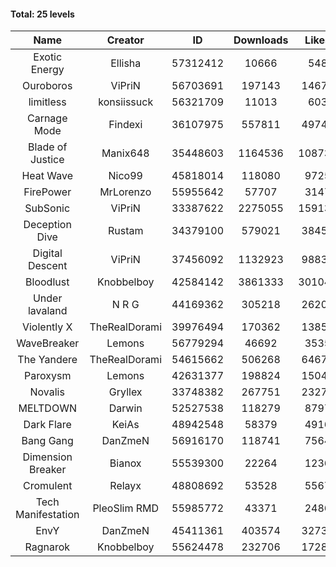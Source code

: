 #### Total: 25 levels

| Name | Creator | ID | Downloads | Likes |
|:---:|:---:|:---:|:---:|:---:|
| Exotic Energy | Ellisha | 57312412 | 10666 | 548
| Ouroboros | ViPriN | 56703691 | 197143 | 14678
| limitless | konsiissuck | 56321709 | 11013 | 603
| Carnage Mode | Findexi | 36107975 | 557811 | 49748
| Blade of Justice | Manix648 | 35448603 | 1164536 | 108734
| Heat Wave | Nico99 | 45818014 | 118080 | 9725
| FirePower | MrLorenzo | 55955642 | 57707 | 3147
| SubSonic | ViPriN | 33387622 | 2275055 | 159135
| Deception Dive | Rustam | 34379100 | 579021 | 38456
| Digital Descent | ViPriN | 37456092 | 1132923 | 98830
| Bloodlust | Knobbelboy | 42584142 | 3861333 | 301045
| Under lavaland | N R G | 44169362 | 305218 | 26206
| Violently X | TheRealDorami | 39976494 | 170362 | 13859
| WaveBreaker | Lemons | 56779294 | 46692 | 3535
| The Yandere | TheRealDorami | 54615662 | 506268 | 64678
| Paroxysm | Lemons | 42631377 | 198824 | 15043
| Novalis | Gryllex | 33748382 | 267751 | 23273
| MELTDOWN | Darwin | 52527538 | 118279 | 8797
| Dark Flare | KeiAs | 48942548 | 58379 | 4916
| Bang Gang | DanZmeN | 56916170 | 118741 | 7564
| Dimension Breaker | Bianox | 55539300 | 22264 | 1236
| Cromulent | Relayx | 48808692 | 53528 | 5567
| Tech Manifestation | PleoSlim RMD | 55985772 | 43371 | 2486
| EnvY | DanZmeN | 45411361 | 403574 | 32737
| Ragnarok | Knobbelboy | 55624478 | 232706 | 17284

